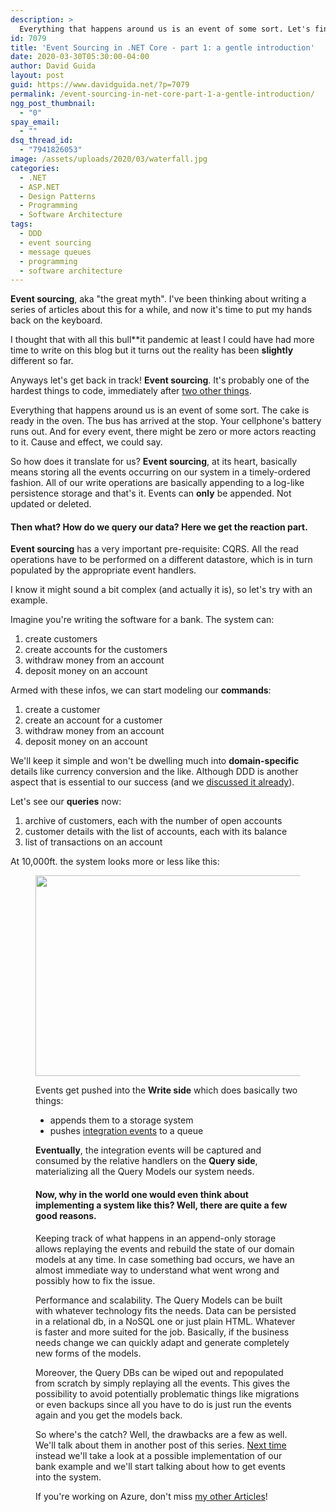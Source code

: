 ```yaml
---
description: >
  Everything that happens around us is an event of some sort. Let's find out what Event Sourcing is and how we can implement it in .NET Core.
id: 7079
title: 'Event Sourcing in .NET Core - part 1: a gentle introduction'
date: 2020-03-30T05:30:00-04:00
author: David Guida
layout: post
guid: https://www.davidguida.net/?p=7079
permalink: /event-sourcing-in-net-core-part-1-a-gentle-introduction/
ngg_post_thumbnail:
  - "0"
spay_email:
  - ""
dsq_thread_id:
  - "7941826053"
image: /assets/uploads/2020/03/waterfall.jpg
categories:
  - .NET
  - ASP.NET
  - Design Patterns
  - Programming
  - Software Architecture
tags:
  - DDD
  - event sourcing
  - message queues
  - programming
  - software architecture
---
```

**Event sourcing**, aka "the great myth". I've been thinking about writing a series of articles about this for a while, and now it's time to put my hands back on the keyboard. 

I thought that with all this bull**it pandemic at least I could have had more time to write on this blog but it turns out the reality has been **slightly** different so far.

Anyways let's get back in track! **Event sourcing**. It's probably one of the hardest things to code, immediately after <a rel="noreferrer noopener" aria-label="two other things (opens in a new tab)" href="https://martinfowler.com/bliki/TwoHardThings.html" target="_blank">two other things</a>.

Everything that happens around us is an event of some sort. The cake is ready in the oven. The bus has arrived at the stop. Your cellphone's battery runs out. And for every event, there might be zero or more actors reacting to it. Cause and effect, we could say.

So how does it translate for us? **Event sourcing**, at its heart, basically means storing all the events occurring on our system in a timely-ordered fashion. All of our write operations are basically appending to a log-like persistence storage and that's it. Events can **only** be appended. Not updated or deleted.

#### Then what? How do we **query** our data? Here we get the **reaction** part. 

**Event sourcing** has a very important pre-requisite: CQRS. All the read operations have to be performed on a different datastore, which is in turn populated by the appropriate event handlers.

I know it might sound a bit complex (and actually it is), so let's try with an example. 

Imagine you're writing the software for a bank. The system can:

  1. create customers
  2. create accounts for the customers
  3. withdraw money from an account
  4. deposit money on an account

Armed with these infos, we can start modeling our **commands**:

  1. create a customer
  2. create an account for a customer
  3. withdraw money from an account
  4. deposit money on an account

We'll keep it simple and won't be dwelling much into **domain-specific** details like currency conversion and the like. Although DDD is another aspect that is essential to our success (and we <a rel="noreferrer noopener" aria-label="discussed it already (opens in a new tab)" href="https://www.davidguida.net/lets-do-some-ddd-with-entity-framework-core-3/" target="_blank">discussed it already</a>).

Let's see our **queries** now:

  1. archive of customers, each with the number of open accounts
  2. customer details with the list of accounts, each with its balance
  3. list of transactions on an account

At 10,000ft. the system looks more or less like this:<figure class="wp-block-image size-large">

<img loading="lazy" width="671" height="321" src="/assets/uploads/2020/03/image-1.png?resize=671%2C321&#038;ssl=1" alt="" class="wp-image-7091" srcset="/assets/uploads/2020/03/image-1.png?w=671&ssl=1 671w, /assets/uploads/2020/03/image-1.png?resize=300%2C144&ssl=1 300w" sizes="(max-width: 671px) 100vw, 671px" data-recalc-dims="1" />

Events get pushed into the **Write side** which does basically two things: 

  * appends them to a storage system
  * pushes <a href="https://devblogs.microsoft.com/cesardelatorre/domain-events-vs-integration-events-in-domain-driven-design-and-microservices-architectures/" target="_blank" rel="noreferrer noopener" aria-label="integration events (opens in a new tab)">integration events</a> to a queue

**Eventually**, the integration events will be captured and consumed by the relative handlers on the **Query side**, materializing all the Query Models our system needs.

#### Now, why in the world one would even think about implementing a system like this? Well, there are quite a few good reasons.

Keeping track of what happens in an append-only storage allows replaying the events and rebuild the state of our domain models at any time. In case something bad occurs, we have an almost immediate way to understand what went wrong and possibly how to fix the issue.

Performance and scalability. The Query Models can be built with whatever technology fits the needs. Data can be persisted in a relational db, in a NoSQL one or just plain HTML. Whatever is faster and more suited for the job. Basically, if the business needs change we can quickly adapt and generate completely new forms of the models.

Moreover, the Query DBs can be wiped out and repopulated from scratch by simply replaying all the events. This gives the possibility to avoid potentially problematic things like migrations or even backups since all you have to do is just run the events again and you get the models back.

So where's the catch? Well, the drawbacks are a few as well. We'll talk about them in another post of this series. <a aria-label="undefined (opens in a new tab)" rel="noreferrer noopener" href="https://www.davidguida.net/event-sourcing-in-net-core-part-2-storing-events/" target="_blank">Next time</a> instead we'll take a look at a possible implementation of our bank example and we'll start talking about how to get events into the system.

If you're working on Azure, don't miss [my other Articles](https://www.davidguida.net/event-sourcing-on-azure-part-1-architecture-plan/)!